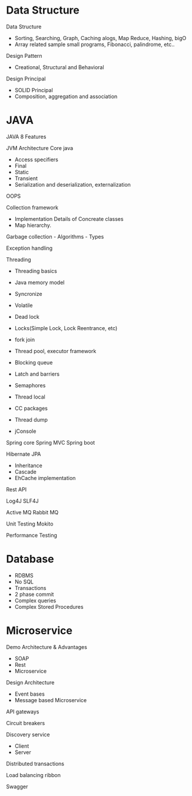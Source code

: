 # Data Structure
Data Structure
 - Sorting, Searching, Graph, Caching alogs, Map Reduce, Hashing, bigO 
 - Array related sample small programs, Fibonacci, palindrome, etc..
 
Design Pattern
 - Creational, Structural and Behavioral
 
Design Principal
 - SOLID Principal
 - Composition, aggregation and association 

# JAVA
JAVA 8 Features 

JVM Architecture
Core java
 - Access specifiers
 - Final
 - Static 
 - Transient
 - Serialization and deserialization, externalization  

OOPS 

Collection framework 
 - Implementation Details of Concreate classes
 - Map hierarchy.
 
Garbage collection 
	- Algorithms 
	- Types
  
Exception handling

Threading 
 - Threading basics
 - Java memory model
 - Syncronize 
 - Volatile
 - Dead lock

 - Locks(Simple Lock, Lock Reentrance, etc)
 - fork join
 - Thread pool, executor framework
 - Blocking queue
 - Latch and barriers
 - Semaphores
 - Thread local
 - CC packages
 - Thread dump
 - jConsole

Spring core
Spring MVC
Spring boot

Hibernate JPA
 - Inheritance
 - Cascade
 - EhCache implementation

Rest API

Log4J
SLF4J

Active MQ
Rabbit MQ

Unit Testing
Mokito

Performance Testing

# Database
 - RDBMS
 - No SQL
 - Transactions
 - 2 phase commit
 - Complex queries
 - Complex Stored Procedures

# Microservice
Demo Architecture & Advantages
 - SOAP
 - Rest
 - Microservice

Design Architecture
- Event bases
- Message based Microservice

API gateways

Circuit breakers

Discovery service
- Client
- Server

Distributed transactions

Load balancing ribbon

Swagger
